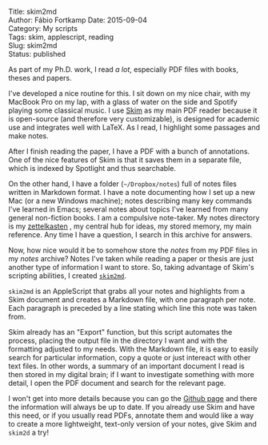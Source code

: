 Title: skim2md  
Author: Fábio Fortkamp
Date: 2015-09-04  
Category: My scripts  
Tags: skim, applescript, reading  
Slug: skim2md  
Status: published  

As part of my Ph.D. work, I read *a lot*, especially PDF files with books, theses and papers.

I've developed a nice routine for this. I sit down on my nice chair, with my MacBook Pro on my lap, with a glass of water on the side and Spotify playing some classical music. I use [Skim](http://skim-app.sourceforge.net ) as my main PDF reader because it is open-source (and therefore very customizable), is designed for academic use and integrates well with LaTeX. As I read, I highlight some passages and make notes.

After I finish reading the paper, I have a PDF with a bunch of annotations. One of the nice features of Skim is that it saves them in a separate file, which is indexed by Spotlight and thus searchable. 

On the other hand, I have a folder (`~/Dropbox/notes`) full of notes files written in Markdown format. I have a note documenting how I set up a new Mac (or a new Windows machine); notes describing many key commands I've learned in Emacs; several notes about topics I've learned from many general non-fiction books. I am a compulsive note-taker. My notes directory is my [zettelkasten](http://zettelkasten.de )
, my central hub for ideas, my stored memory, my main reference. Any time I have a question, I search in this archive for answers. 

Now, how nice would it be to somehow store the *notes* from my PDF files in my *notes* archive?  Notes I've taken while reading a paper or thesis are just another type of information I want to store. So, taking advantage of Skim's scripting abilities, I created [`skim2md`](https://github.com/fabiofortkamp/skim2md ).

`skim2md` is an AppleScript that grabs all your notes and highlights from a Skim document and creates a Markdown file, with one paragraph per note. Each paragraph is preceded by a line stating which line this note was taken from.

Skim already has an "Export" function, but this script automates the process, placing the output file in the directory I want and with the formatting adjusted to my needs. With the Markdown file, it is easy to easily search for particular information, copy a quote or just intereact with other text files. In other words, a summary of an important document I read is then stored in my digital brain; if I want to investigate something with more detail, I open the PDF document and search for the relevant page.

I won't get into more details because you can go the [Github page](https://github.com/fabiofortkamp/skim2md ) 
 and there the information will always be up to date. If you already use Skim and have this need, or if you usually read PDFs, annotate them and would like a way to create a more lightweight, text-only version of your notes, give Skim and `skim2d` a try!

